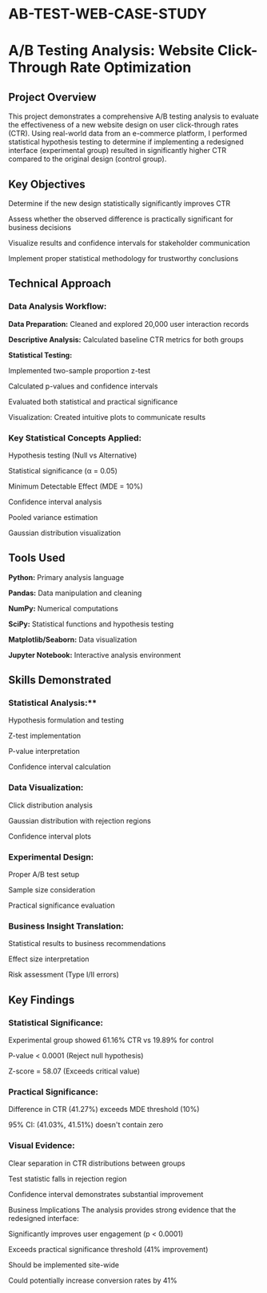 # AB-TEST-WEB-CASE-STUDY
# A/B Testing Analysis: Website Click-Through Rate Optimization
## Project Overview
This project demonstrates a comprehensive A/B testing analysis to evaluate the effectiveness of a new website design on user click-through rates (CTR). Using real-world data from an e-commerce platform, I performed statistical hypothesis testing to determine if implementing a redesigned interface (experimental group) resulted in significantly higher CTR compared to the original design (control group).

## Key Objectives
Determine if the new design statistically significantly improves CTR

Assess whether the observed difference is practically significant for business decisions

Visualize results and confidence intervals for stakeholder communication

Implement proper statistical methodology for trustworthy conclusions

## Technical Approach
### Data Analysis Workflow:
**Data Preparation:** Cleaned and explored 20,000 user interaction records

**Descriptive Analysis:** Calculated baseline CTR metrics for both groups

**Statistical Testing:**

Implemented two-sample proportion z-test

Calculated p-values and confidence intervals

Evaluated both statistical and practical significance

Visualization: Created intuitive plots to communicate results

### Key Statistical Concepts Applied:
Hypothesis testing (Null vs Alternative)

Statistical significance (α = 0.05)

Minimum Detectable Effect (MDE = 10%)

Confidence interval analysis

Pooled variance estimation

Gaussian distribution visualization

## Tools Used
**Python:** Primary analysis language

**Pandas:** Data manipulation and cleaning

**NumPy:** Numerical computations

**SciPy:** Statistical functions and hypothesis testing

**Matplotlib/Seaborn:** Data visualization

**Jupyter Notebook:** Interactive analysis environment

## Skills Demonstrated
### Statistical Analysis:**

Hypothesis formulation and testing

Z-test implementation

P-value interpretation

Confidence interval calculation

### Data Visualization:

Click distribution analysis

Gaussian distribution with rejection regions

Confidence interval plots

### Experimental Design:

Proper A/B test setup

Sample size consideration

Practical significance evaluation

### Business Insight Translation:

Statistical results to business recommendations

Effect size interpretation

Risk assessment (Type I/II errors)

## Key Findings
### Statistical Significance:

Experimental group showed 61.16% CTR vs 19.89% for control

P-value < 0.0001 (Reject null hypothesis)

Z-score = 58.07 (Exceeds critical value)

### Practical Significance:

Difference in CTR (41.27%) exceeds MDE threshold (10%)

95% CI: (41.03%, 41.51%) doesn't contain zero

### Visual Evidence:

Clear separation in CTR distributions between groups

Test statistic falls in rejection region

Confidence interval demonstrates substantial improvement

Business Implications
The analysis provides strong evidence that the redesigned interface:

Significantly improves user engagement (p < 0.0001)

Exceeds practical significance threshold (41% improvement)

Should be implemented site-wide

Could potentially increase conversion rates by 41%


